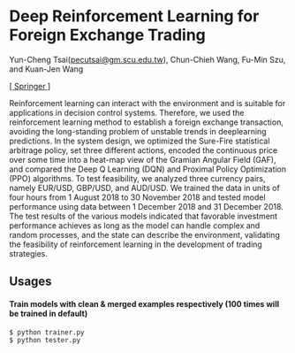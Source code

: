 # Deep Reinforcement Learning for Foreign Exchange Trading

Yun-Cheng Tsai(pecutsai@gm.scu.edu.tw), Chun-Chieh Wang, Fu-Min Szu, and Kuan-Jen Wang
    
[[ Springer ]](https://link.springer.com/chapter/10.1007/978-3-030-55789-8_34?fbclid=IwAR3AwDyvvqv-SSsFbq5cLde6EPbp58tpjQGA4WqEtfzmp2MZZk-qTLq--dE)

Reinforcement learning can interact with the environment and is suitable for applications in decision control systems. Therefore, we used the reinforcement learning method to establish
a foreign exchange transaction, avoiding the long-standing problem of unstable trends in deeplearning predictions. In the system design, we optimized the Sure-Fire statistical arbitrage policy,
set three different actions, encoded the continuous price over some time into a heat-map view of the Gramian Angular Field (GAF), and compared the Deep Q Learning (DQN) and Proximal
Policy Optimization (PPO) algorithms. To test feasibility, we analyzed three currency pairs, namely EUR/USD, GBP/USD, and AUD/USD. We trained the data in units of four hours from 1 August
2018 to 30 November 2018 and tested model performance using data between 1 December 2018 and 31 December 2018. The test results of the various models indicated that favorable investment
performance achieves as long as the model can handle complex and random processes, and the state can describe the environment, validating the feasibility of reinforcement learning in the development
of trading strategies.

## Usages
#### Train models with clean & merged examples respectively (100 times will be trained in default)
    $ python trainer.py
    $ python tester.py
